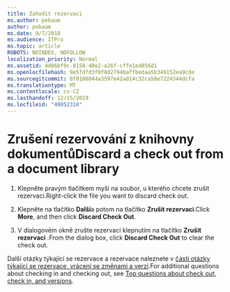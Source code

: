 ```yaml
---
title: Zahodit rezervaci
ms.author: pebaum
author: pebaum
ms.date: 9/7/2018
ms.audience: ITPro
ms.topic: article
ROBOTS: NOINDEX, NOFOLLOW
localization_priority: Normal
ms.assetid: 4d86bf9c-8158-40e2-a26f-cffe1ed856d1
ms.openlocfilehash: 9e5fdfd3f0f8d2794baffbedaa5b349152ea9cde
ms.sourcegitcommit: 0f0186044a3597e42ad14c32ca58e7224344dcfa
ms.translationtype: MT
ms.contentlocale: cs-CZ
ms.lasthandoff: 12/15/2019
ms.locfileid: "40052318"
---
```

# <a name="discard-a-check-out-from-a-document-library"></a><span data-ttu-id="9f08b-102">Zrušení rezervování z knihovny dokumentů</span><span class="sxs-lookup"><span data-stu-id="9f08b-102">Discard a check out from a document library</span></span>

1. <span data-ttu-id="9f08b-103">Klepněte pravým tlačítkem myši na soubor, u kterého chcete zrušit rezervaci.</span><span class="sxs-lookup"><span data-stu-id="9f08b-103">Right-click the file you want to discard check out.</span></span>
    
2. <span data-ttu-id="9f08b-104">Klepněte na tlačítko **Další**a potom na tlačítko **Zrušit rezervaci**.</span><span class="sxs-lookup"><span data-stu-id="9f08b-104">Click **More**, and then click **Discard Check Out**.</span></span> 
    
3. <span data-ttu-id="9f08b-105">V dialogovém okně zrušte rezervaci klepnutím na tlačítko **Zrušit rezervaci** .</span><span class="sxs-lookup"><span data-stu-id="9f08b-105">From the dialog box, click **Discard Check Out** to clear the check out.</span></span> 
    
<span data-ttu-id="9f08b-106">Další otázky týkající se rezervace a rezervace naleznete v [části otázky týkající se rezervace, vrácení se změnami a verzí](https://go.microsoft.com/fwlink/?linkid=2018786).</span><span class="sxs-lookup"><span data-stu-id="9f08b-106">For additional questions about checking in and checking out, see [Top questions about check out, check in, and versions](https://go.microsoft.com/fwlink/?linkid=2018786).</span></span>
  

